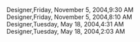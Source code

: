 ﻿Designer,Friday, November 5, 2004,9:30 AM  Designer,Friday, November 5, 2004,8:10 AM  Designer,Tuesday, May 18, 2004,4:31 AM  Designer,Tuesday, May 18, 2004,2:03 AM